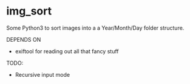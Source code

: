 # img_sort

Some Python3 to sort images into a a Year/Month/Day folder structure.

DEPENDS ON
 
 - exiftool for reading out all that fancy stuff 

TODO:

 - Recursive input mode


